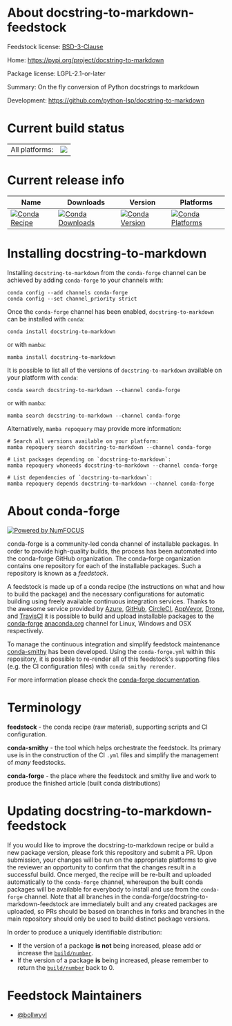 About docstring-to-markdown-feedstock
=====================================

Feedstock license: [BSD-3-Clause](https://github.com/conda-forge/docstring-to-markdown-feedstock/blob/main/LICENSE.txt)

Home: https://pypi.org/project/docstring-to-markdown

Package license: LGPL-2.1-or-later

Summary: On the fly conversion of Python docstrings to markdown

Development: https://github.com/python-lsp/docstring-to-markdown

Current build status
====================


<table><tr><td>All platforms:</td>
    <td>
      <a href="https://dev.azure.com/conda-forge/feedstock-builds/_build/latest?definitionId=11886&branchName=main">
        <img src="https://dev.azure.com/conda-forge/feedstock-builds/_apis/build/status/docstring-to-markdown-feedstock?branchName=main">
      </a>
    </td>
  </tr>
</table>

Current release info
====================

| Name | Downloads | Version | Platforms |
| --- | --- | --- | --- |
| [![Conda Recipe](https://img.shields.io/badge/recipe-docstring--to--markdown-green.svg)](https://anaconda.org/conda-forge/docstring-to-markdown) | [![Conda Downloads](https://img.shields.io/conda/dn/conda-forge/docstring-to-markdown.svg)](https://anaconda.org/conda-forge/docstring-to-markdown) | [![Conda Version](https://img.shields.io/conda/vn/conda-forge/docstring-to-markdown.svg)](https://anaconda.org/conda-forge/docstring-to-markdown) | [![Conda Platforms](https://img.shields.io/conda/pn/conda-forge/docstring-to-markdown.svg)](https://anaconda.org/conda-forge/docstring-to-markdown) |

Installing docstring-to-markdown
================================

Installing `docstring-to-markdown` from the `conda-forge` channel can be achieved by adding `conda-forge` to your channels with:

```
conda config --add channels conda-forge
conda config --set channel_priority strict
```

Once the `conda-forge` channel has been enabled, `docstring-to-markdown` can be installed with `conda`:

```
conda install docstring-to-markdown
```

or with `mamba`:

```
mamba install docstring-to-markdown
```

It is possible to list all of the versions of `docstring-to-markdown` available on your platform with `conda`:

```
conda search docstring-to-markdown --channel conda-forge
```

or with `mamba`:

```
mamba search docstring-to-markdown --channel conda-forge
```

Alternatively, `mamba repoquery` may provide more information:

```
# Search all versions available on your platform:
mamba repoquery search docstring-to-markdown --channel conda-forge

# List packages depending on `docstring-to-markdown`:
mamba repoquery whoneeds docstring-to-markdown --channel conda-forge

# List dependencies of `docstring-to-markdown`:
mamba repoquery depends docstring-to-markdown --channel conda-forge
```


About conda-forge
=================

[![Powered by
NumFOCUS](https://img.shields.io/badge/powered%20by-NumFOCUS-orange.svg?style=flat&colorA=E1523D&colorB=007D8A)](https://numfocus.org)

conda-forge is a community-led conda channel of installable packages.
In order to provide high-quality builds, the process has been automated into the
conda-forge GitHub organization. The conda-forge organization contains one repository
for each of the installable packages. Such a repository is known as a *feedstock*.

A feedstock is made up of a conda recipe (the instructions on what and how to build
the package) and the necessary configurations for automatic building using freely
available continuous integration services. Thanks to the awesome service provided by
[Azure](https://azure.microsoft.com/en-us/services/devops/), [GitHub](https://github.com/),
[CircleCI](https://circleci.com/), [AppVeyor](https://www.appveyor.com/),
[Drone](https://cloud.drone.io/welcome), and [TravisCI](https://travis-ci.com/)
it is possible to build and upload installable packages to the
[conda-forge](https://anaconda.org/conda-forge) [anaconda.org](https://anaconda.org/)
channel for Linux, Windows and OSX respectively.

To manage the continuous integration and simplify feedstock maintenance
[conda-smithy](https://github.com/conda-forge/conda-smithy) has been developed.
Using the ``conda-forge.yml`` within this repository, it is possible to re-render all of
this feedstock's supporting files (e.g. the CI configuration files) with ``conda smithy rerender``.

For more information please check the [conda-forge documentation](https://conda-forge.org/docs/).

Terminology
===========

**feedstock** - the conda recipe (raw material), supporting scripts and CI configuration.

**conda-smithy** - the tool which helps orchestrate the feedstock.
                   Its primary use is in the construction of the CI ``.yml`` files
                   and simplify the management of *many* feedstocks.

**conda-forge** - the place where the feedstock and smithy live and work to
                  produce the finished article (built conda distributions)


Updating docstring-to-markdown-feedstock
========================================

If you would like to improve the docstring-to-markdown recipe or build a new
package version, please fork this repository and submit a PR. Upon submission,
your changes will be run on the appropriate platforms to give the reviewer an
opportunity to confirm that the changes result in a successful build. Once
merged, the recipe will be re-built and uploaded automatically to the
`conda-forge` channel, whereupon the built conda packages will be available for
everybody to install and use from the `conda-forge` channel.
Note that all branches in the conda-forge/docstring-to-markdown-feedstock are
immediately built and any created packages are uploaded, so PRs should be based
on branches in forks and branches in the main repository should only be used to
build distinct package versions.

In order to produce a uniquely identifiable distribution:
 * If the version of a package **is not** being increased, please add or increase
   the [``build/number``](https://docs.conda.io/projects/conda-build/en/latest/resources/define-metadata.html#build-number-and-string).
 * If the version of a package **is** being increased, please remember to return
   the [``build/number``](https://docs.conda.io/projects/conda-build/en/latest/resources/define-metadata.html#build-number-and-string)
   back to 0.

Feedstock Maintainers
=====================

* [@bollwyvl](https://github.com/bollwyvl/)

